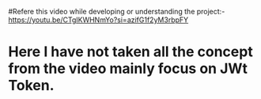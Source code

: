 #Refere this video while developing or understanding the project:- https://youtu.be/CTgIKWHNmYo?si=azifG1f2yM3rbpFY

# Here I have not taken all the concept from the video mainly focus on JWt Token.
